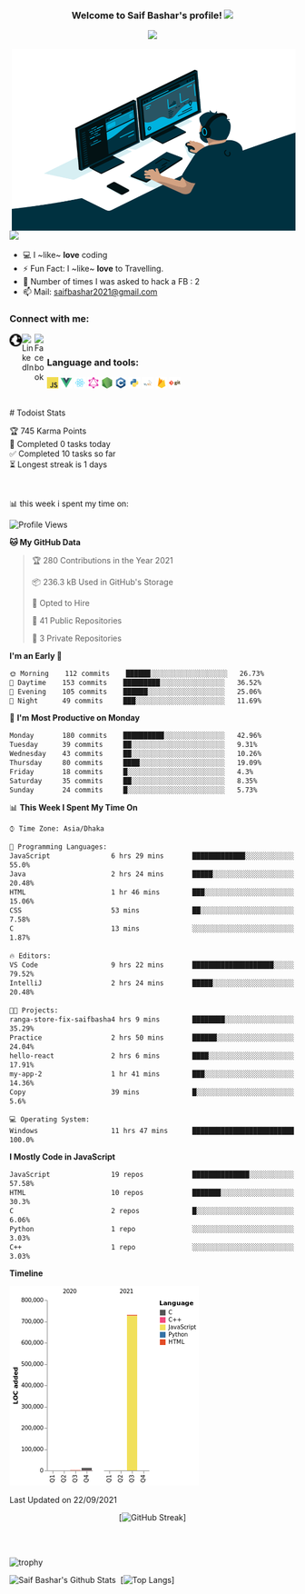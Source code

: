 <h3 align="center">
  Welcome to Saif Bashar's profile!
  <img src="https://media.giphy.com/media/hvRJCLFzcasrR4ia7z/giphy.gif" width="28">
</h3>
<p align="center">
  <a href="https://github.com/saifbashar"><img src="https://readme-typing-svg.herokuapp.com/?lines=Full-stack%20web%20and%20app%20developer;Self-taught%20UI%2FUX%20Designer;2%2B%20years%20of%20coding%20experience;Always%20learning%20new%20things&center=true&width=380&height=45"></a>
</p>


<img align="right" alt="GIF" src="https://raw.githubusercontent.com/saifbashar/saifbashar/main/code.gif" width="500" height="320" />

  
![](https://komarev.com/ghpvc/?username=saifbashar&color=green&style=flat-square&label=PROFILE+VIEWS)



  
  

- 💻 I ~like~ **love** coding
- ⚡ Fun Fact: I ~like~ **love** to Travelling.
- 🏅 Number of times I was asked to hack a FB : 2
- 📫 Mail: saifbashar2021@gmail.com

 
<!-- - Usesless Stats:
 👯 I have successfully worked on production level projects regarding android, web and backend.
currently perfecting my skills with ReactJS and Android MVVM Architecture.


-->
 ### Connect with me:

[<img align="left" alt="" width="22px" src="https://raw.githubusercontent.com/iconic/open-iconic/master/svg/globe.svg" />][website]
[<img align="left" alt="LinkedIn" width="22px" src="https://cdn.jsdelivr.net/npm/simple-icons@v3/icons/linkedin.svg" />][linkedin]
[<img align="left" alt="Facebook" width="22px" src="https://cdn.jsdelivr.net/npm/simple-icons@v3/icons/facebook.svg" />][facebook]


<br /> 


 ### Language and tools:

<code><img height="20" src="https://raw.githubusercontent.com/github/explore/80688e429a7d4ef2fca1e82350fe8e3517d3494d/topics/javascript/javascript.png"></code>
<code><img height="20" src="https://raw.githubusercontent.com/github/explore/80688e429a7d4ef2fca1e82350fe8e3517d3494d/topics/vue/vue.png"></code>
<code><img height="20" src="https://raw.githubusercontent.com/github/explore/80688e429a7d4ef2fca1e82350fe8e3517d3494d/topics/react/react.png"></code>
<code><img height="20" src="https://raw.githubusercontent.com/github/explore/5c058a388828bb5fde0bcafd4bc867b5bb3f26f3/topics/graphql/graphql.png"></code>
<code><img height="20" src="https://raw.githubusercontent.com/github/explore/80688e429a7d4ef2fca1e82350fe8e3517d3494d/topics/nodejs/nodejs.png"></code>
<code><img height="20" src="https://raw.githubusercontent.com/github/explore/80688e429a7d4ef2fca1e82350fe8e3517d3494d/topics/cpp/cpp.png"></code>
<code><img height="20" src="https://raw.githubusercontent.com/github/explore/80688e429a7d4ef2fca1e82350fe8e3517d3494d/topics/python/python.png"></code>
<code><img height="20" src="https://raw.githubusercontent.com/github/explore/80688e429a7d4ef2fca1e82350fe8e3517d3494d/topics/mysql/mysql.png"></code>
<code><img height="20" src="https://raw.githubusercontent.com/github/explore/80688e429a7d4ef2fca1e82350fe8e3517d3494d/topics/firebase/firebase.png"></code>
<code><img height="20" src="https://raw.githubusercontent.com/github/explore/80688e429a7d4ef2fca1e82350fe8e3517d3494d/topics/git/git.png"></code>

  
  


<br />
# Todoist Stats

<!-- TODO-IST:START -->
🏆  745 Karma Points           
🌸  Completed 0 tasks today           
✅  Completed 10 tasks so far           
⏳  Longest streak is 1 days
<!-- TODO-IST:END -->
<br />

📊 this week i spent my time on:
<br />

<!--START_SECTION:waka-->
![Profile Views](http://img.shields.io/badge/Profile%20Views-2-blue)

**🐱 My GitHub Data** 

> 🏆 280 Contributions in the Year 2021
 > 
> 📦 236.3 kB Used in GitHub's Storage 
 > 
> 💼 Opted to Hire
 > 
> 📜 41 Public Repositories 
 > 
> 🔑 3 Private Repositories  
 > 
**I'm an Early 🐤** 

```text
🌞 Morning    112 commits    ██████░░░░░░░░░░░░░░░░░░░   26.73% 
🌆 Daytime    153 commits    █████████░░░░░░░░░░░░░░░░   36.52% 
🌃 Evening    105 commits    ██████░░░░░░░░░░░░░░░░░░░   25.06% 
🌙 Night      49 commits     ███░░░░░░░░░░░░░░░░░░░░░░   11.69%

```
📅 **I'm Most Productive on Monday** 

```text
Monday       180 commits    ██████████░░░░░░░░░░░░░░░   42.96% 
Tuesday      39 commits     ██░░░░░░░░░░░░░░░░░░░░░░░   9.31% 
Wednesday    43 commits     ██░░░░░░░░░░░░░░░░░░░░░░░   10.26% 
Thursday     80 commits     ████░░░░░░░░░░░░░░░░░░░░░   19.09% 
Friday       18 commits     █░░░░░░░░░░░░░░░░░░░░░░░░   4.3% 
Saturday     35 commits     ██░░░░░░░░░░░░░░░░░░░░░░░   8.35% 
Sunday       24 commits     █░░░░░░░░░░░░░░░░░░░░░░░░   5.73%

```


📊 **This Week I Spent My Time On** 

```text
⌚︎ Time Zone: Asia/Dhaka

💬 Programming Languages: 
JavaScript               6 hrs 29 mins       █████████████░░░░░░░░░░░░   55.0% 
Java                     2 hrs 24 mins       █████░░░░░░░░░░░░░░░░░░░░   20.48% 
HTML                     1 hr 46 mins        ███░░░░░░░░░░░░░░░░░░░░░░   15.06% 
CSS                      53 mins             ██░░░░░░░░░░░░░░░░░░░░░░░   7.58% 
C                        13 mins             ░░░░░░░░░░░░░░░░░░░░░░░░░   1.87%

🔥 Editors: 
VS Code                  9 hrs 22 mins       ████████████████████░░░░░   79.52% 
IntelliJ                 2 hrs 24 mins       █████░░░░░░░░░░░░░░░░░░░░   20.48%

🐱‍💻 Projects: 
ranga-store-fix-saifbasha4 hrs 9 mins        ████████░░░░░░░░░░░░░░░░░   35.29% 
Practice                 2 hrs 50 mins       ██████░░░░░░░░░░░░░░░░░░░   24.04% 
hello-react              2 hrs 6 mins        ████░░░░░░░░░░░░░░░░░░░░░   17.91% 
my-app-2                 1 hr 41 mins        ███░░░░░░░░░░░░░░░░░░░░░░   14.36% 
Copy                     39 mins             █░░░░░░░░░░░░░░░░░░░░░░░░   5.6%

💻 Operating System: 
Windows                  11 hrs 47 mins      █████████████████████████   100.0%

```

**I Mostly Code in JavaScript** 

```text
JavaScript               19 repos            ██████████████░░░░░░░░░░░   57.58% 
HTML                     10 repos            ███████░░░░░░░░░░░░░░░░░░   30.3% 
C                        2 repos             █░░░░░░░░░░░░░░░░░░░░░░░░   6.06% 
Python                   1 repo              ░░░░░░░░░░░░░░░░░░░░░░░░░   3.03% 
C++                      1 repo              ░░░░░░░░░░░░░░░░░░░░░░░░░   3.03%

```


**Timeline**

![Chart not found](https://raw.githubusercontent.com/saifbashar/saifbashar/main/charts/bar_graph.png) 


 Last Updated on 22/09/2021
<!--END_SECTION:waka-->

<div align="center">
  

[![GitHub Streak](https://github-readme-streak-stats.herokuapp.com?user=saifbashar&theme=synthwave)]
  </div>
  
<br /><br />



  ![trophy](https://github-profile-trophy.vercel.app/?username=saifbashar&theme=juicyfresh&no-frame=true&row=1&&margin-w=20&no-bg=true)

  
<img align="left" alt="Saif Bashar's Github Stats" src="https://github-readme-stats.vercel.app/api?username=saifbashar&show_icons=true" />    &nbsp;
[![Top Langs](https://github-readme-stats.vercel.app/api/top-langs?username=saifbashar&count_private=true&show_icons=true)]
  </div>

  



[website]: https://saifbashar.wordpress.com/
[facebook]: https://www.facebook.com/yepitssaif/
[linkedin]:https://www.linkedin.com/in/saifbashar/
<br/>
<br/>


